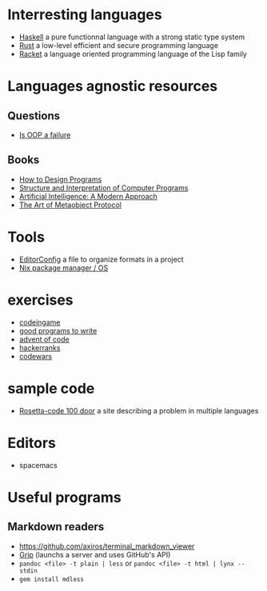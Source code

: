 # Interresting languages
* [Haskell](https://www.haskell.org/)
  a pure functionnal language with a strong static type system
* [Rust](https://www.rust-lang.org/)
  a low-level efficient and secure programming language
* [Racket](https://racket-lang.org/)
  a language oriented programming language of the Lisp family

# Languages agnostic resources

## Questions
* [Is OOP a failure](https://www.quora.com/Was-object-oriented-programming-a-failure/answer/Michael-O-Church)

## Books
* [How to Design Programs](https://en.wikipedia.org/wiki/How_to_Design_Programs)
* [Structure and Interpretation of Computer Programs](https://en.wikipedia.org/wiki/Structure_and_Interpretation_of_Computer_Programs)
* [Artificial Intelligence: A Modern Approach](https://en.wikipedia.org/wiki/Artificial_Intelligence:_A_Modern_Approach)
* [The Art of Metaobject Protocol](https://en.wikipedia.org/wiki/The_Art_of_the_Metaobject_Protocol)

# Tools
* [EditorConfig](htpps://editorcondif.org)
  a file to organize formats in a project
* [Nix package manager / OS](https://nixos.org)

# exercises
* [codeingame](https://www.codingame.com/)
* [good programs to write](https://www.reddit.com/r/rust/comments/b0i625/classic_unix_utilities_make_great_beginner/)
* [advent of code](https://adventofcode.com/)
* [hackerranks](https://www.hackerrank.com/)
* [codewars](https://www.codewars.com/)

# sample code
* [Rosetta-code 100 door](Rosettacode.org/wiki/100_door)
  a site describing a problem in multiple languages

# Editors
* spacemacs

# Useful programs
## Markdown readers
* <https://github.com/axiros/terminal_markdown_viewer>
* [Grip](https://github.com/joeyespo/grip) (launchs a server and uses GitHub's API)
* `pandoc <file> -t plain | less` or `pandoc <file> -t html | lynx --stdin`
* `gem install mdless`
